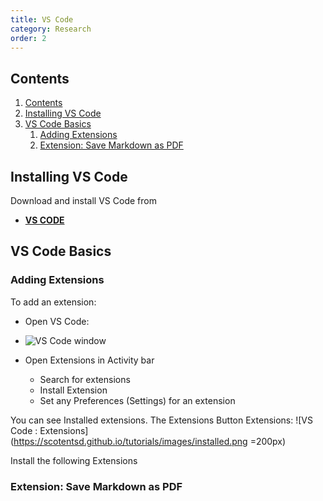 ```yaml
---
title: VS Code
category: Research
order: 2
---
```


## Contents
1. [Contents](#contents)
2. [Installing VS Code](#installing-vs-code)
3. [VS Code Basics](#vs-code-basics)
   1. [Adding Extensions](#adding-extensions)
   2. [Extension: Save Markdown as PDF](#extension-save-markdown-as-pdf)

## Installing VS Code
Download and install VS Code from
- **[VS CODE](https://code.visualstudio.com)**

## VS Code Basics



### Adding Extensions
To add an extension:
- Open VS Code:
- ![VS Code window](https://scotentsd.github.io/tutorials/images/vscode.png)






- Open Extensions in Activity bar
  - Search for extensions
  - Install Extension
  - Set any Preferences (Settings) for an extension


You can see Installed extensions. The Extensions Button 
Extensions: 
![VS Code : Extensions](https://scotentsd.github.io/tutorials/images/installed.png =200px)

Install the following Extensions


### Extension: Save Markdown as PDF
